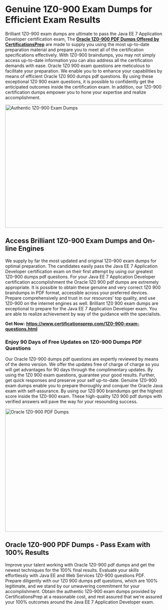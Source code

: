 <h1>Genuine 1Z0-900 Exam Dumps for Efficient Exam Results</h1>
<p>Brilliant 1Z0-900 exam dumps are ultimate to pass the Java EE 7 Application Developer certification exam, The <a href="https://www.certificationsprep.com/1Z0-900-exam-questions.html"><strong>Oracle 1Z0-900 PDF Dumps Offered by CertificationsPrep</strong></a>&nbsp;are made to supply you using the most up-to-date preparation material and prepare you to meet all of the certification specifications effectively. With 1Z0-900 braindumps, you may not simply access up-to-date information you can also address all the certification demands with ease. Oracle 1Z0 900 exam questions are meticulous to facilitate your preparation. We enable you to to enhance your capabilities by means of efficient Oracle 1Z0 900 dumps pdf questions. By using these exceptional 1Z0 900 exam questions, it is possible to confidently get the anticipated outcomes inside the certification exam. In addition, our 1Z0-900 certification dumps empower you to hone your expertise and realize accomplishment.</p>
<p><img src="https://i.imgur.com/XTkKqDV.png" alt="Authentic 1Z0-900 Exam Dumps" width="700" height="394" /></p>
<h2><strong>Access Brilliant 1Z0-900 Exam Dumps and On-line Engines</strong></h2>
<p>We supply by far the most updated and original 1Z0-900 exam dumps for optimal preparation. The candidates easily pass the Java EE 7 Application Developer certification exam on their first attempt by using our greatest 1Z0-900 dumps pdf questions. For your Java EE 7 Application Developer certification accomplishment the Oracle 1Z0 900 pdf dumps are extremely appropriate. It is possible to obtain these genuine and very correct 1Z0 900 braindumps in PDF format, accessible across your preferred devices. Prepare comprehensively and trust in our resources' top quality, and use 1Z0-900 on the internet engines as well. Brilliant 1Z0 900 exam dumps are exceptional to prepare for the Java EE 7 Application Developer exam. You are able to realize achievement by way of the guidance with the specialists.</p>
<p><strong>Get Now:</strong>&nbsp;<a href="https://www.certificationsprep.com/1Z0-900-exam-questions.html"><strong>https://www.certificationsprep.com/1Z0-900-exam-questions.html</strong></a></p>
<h3><strong>Enjoy 90 Days of Free Updates on 1Z0-900 Dumps PDF Questions</strong></h3>
<p>Our Oracle 1Z0-900 dumps pdf questions are expertly reviewed by means of the demo version. We offer the updates free of charge of charge so you will get advantages for 90 days through the complimentary updates. By using the 1Z0 900 exam questions, guarantee your good results. Further, get quick responses and preserve your self up-to-date. Genuine 1Z0-900 exam dumps enable you to prepare thoroughly and conquer the Oracle Java exam with self-assurance. By using our 1Z0 900 braindumps get the highest score inside the 1Z0-900 exam. These high-quality 1Z0 900 pdf dumps with verified answers will pave the way for your resounding success.</p>
<p><a href="https://www.certificationsprep.com/1Z0-900-exam-questions.html"><img src="https://i.imgur.com/DQYUJ45.png" alt="Oracle 1Z0-900 PDF Dumps" width="700" height="394" /></a></p>
<h2><strong>Oracle 1Z0-900 PDF Dumps - Pass Exam with 100% Results</strong></h2>
<p>Improve your talent working with Oracle 1Z0-900 pdf dumps and get the newest techniques for the 100% final results. Evaluate your skills effortlessly with Java EE and Web Services 1Z0-900 questions PDF. Prepare diligently with our 1Z0 900 dumps pdf questions, which are 100% legitimate, and we stand by our unwavering commitment for your accomplishment. Obtain the authentic 1Z0-900 exam dumps provided by CertificationsPrep at a reasonable cost, and rest assured that we're assured your 100% outcomes around the Java EE 7 Application Developer exam.</p>
